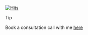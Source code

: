 [![Hits](https://www.sproul.dev/api/gh-viewer)](https://www.sproul.dev/api/gh-viewer)

> [!TIP]
> Book a consultation call with me [here](https://officehours.com/brace-sproul)
